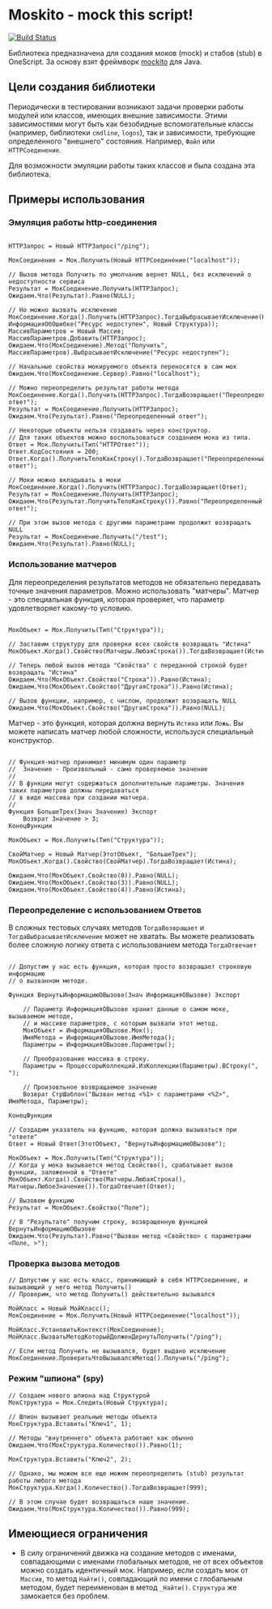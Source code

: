# Moskito - mock this script!

[![Build Status](https://travis-ci.org/nixel2007/moskito.svg?branch=develop)](https://travis-ci.org/nixel2007/moskito)

Библиотека предназначена для создания моков (mock) и стабов (stub) в OneScript. За основу взят фреймворк [mockito](http://site.mockito.org/) для Java.

## Цели создания библиотеки

Периодически в тестировании возникают задачи проверки работы модулей или классов, имеющих внешние зависимости. Этими зависимостями могут быть как безобидные вспомогательные классы (например, библиотеки `cmdline`, `logos`), так и зависимости, требующие определенного "внешнего" состояния. Например, `Файл` или `HTTPСоединение`.

Для возможности эмуляции работы таких классов и была создана эта библиотека.

## Примеры использования

### Эмуляция работы http-соединения

```bsl

HTTPЗапрос = Новый HTTPЗапрос("/ping");

МокСоединение = Мок.Получить(Новый HTTPСоединение("localhost"));

// Вызов метода Получить по умолчанию вернет NULL, без исключений о недоступности сервиса
Результат = МокСоединение.Получить(HTTPЗапрос);
Ожидаем.Что(Результат).Равно(NULL);

// Но можно вызвать исключение
МокСоединение.Когда().Получить(HTTPЗапрос).ТогдаВыбрасываетИсключение(Новый ИнформацияОбОшибке("Ресурс недоступен", Новый Структура));
МассивПараметров = Новый Массив;
МассивПараметров.Добавить(HTTPЗапрос);
Ожидаем.Что(МокСоединение).Метод("Получить", МассивПараметров).ВыбрасываетИсключение("Ресурс недоступен");

// Начальные свойства мокируемого объекта переносятся в сам мок
Ожидаем.Что(МокСоединение.Сервер).Равно("localhost");

// Можно переопределить результат работы метода
МокСоединение.Когда().Получить(HTTPЗапрос).ТогдаВозвращает("Переопределенный ответ");
Результат = МокСоединение.Получить(HTTPЗапрос);
Ожидаем.Что(Результат).Равно("Переопределенный ответ");

// Некоторые объекты нельзя создавать через конструктор.
// Для таких объектов можно воспользоваться созданием мока из типа.
Ответ = Мок.Получить(Тип("HTTPОтвет"));
Ответ.КодСостояния = 200;
Ответ.Когда().ПолучитьТелоКакСтроку().ТогдаВозвращает("Переопределенный ответ");

// Моки можно вкладывать в моки
МокСоединение.Когда().Получить(HTTPЗапрос).ТогдаВозвращает(Ответ);
Результат = МокСоединение.Получить(HTTPЗапрос);
Ожидаем.Что(Результат.ПолучитьТелоКакСтроку()).Равно("Переопределенный ответ");

// При этом вызов метода с другими параметрами продолжит возвращать NULL
Результат = МокСоединение.Получить("/test");
Ожидаем.Что(Результат).Равно(NULL);
```

### Использование матчеров

Для переопределения результатов методов не обязательно передавать точные значения параметров. Можно использовать "матчеры". Матчер - это специальная функция, которая проверяет, что параметр удовлетворяет какому-то условию.

```bsl

МокОбъект = Мок.Получить(Тип("Структура"));

// Заставим структуру для проверки всех свойств возвращать "Истина"
МокОбъект.Когда().Свойство(Матчеры.ЛюбаяСтрока()).ТогдаВозвращает(Истина);

// Теперь любой вызов метода "Свойства" с переданной строкой будет возвращать "Истина"
Ожидаем.Что(МокОбъект.Свойство("Строка")).Равно(Истина);
Ожидаем.Что(МокОбъект.Свойство("ДругаяСтрока")).Равно(Истина);

// Вызов функции, например, с числом, продолжит возвращать NULL
Ожидаем.Что(МокОбъект.Свойство("ДругаяСтрока")).Равно(NULL);

```

Матчер - это функция, которая должна вернуть `Истина` или `Ложь`. Вы можете написать матчер любой сложности, используся специальный конструктор.

```bsl

// Функция-матчер принимает минимум один параметр
//  Значение - Произвольный - само проверяемое значение
// 
// В функции могут содержаться дополнительные параметры. Значения таких параметров должны передаваться
// в виде массива при создании матчера.
//
Функция БольшеТрех(Знач Значение) Экспорт
    Возврат Значение > 3;
КонецФункции

МокОбъект = Мок.Получить(Тип("Структура"));

СвойМатчер = Новый Матчер(ЭтотОбъект, "БольшеТрех");
МокОбъект.Когда().Свойство(СвойМатчер).ТогдаВозвращает(Истина);

Ожидаем.Что(МокОбъект.Свойство(0)).Равно(NULL);
Ожидаем.Что(МокОбъект.Свойство(3)).Равно(NULL);
Ожидаем.Что(МокОбъект.Свойство(4)).Равно(Истина);

```

### Переопределение с использованием Ответов

В сложных тестовых случаях методов `ТогдаВозвращает` и `ТогдаВыбрасываетИсключение` может не хватать. Вы можете реализовать более сложную логику ответа с использованием метода `ТогдаОтвечает`

```

// Допустим у нас есть функция, которая просто возвращает строковую информацию
// о вызванном методе.
 
Функция ВернутьИнформациюОВызове(Знач ИнформацияОВызове) Экспорт

    // Параметр ИнформацияОВызове хранит данные о самом моке, вызываемом методе,
    // и массиве параметров, с которым вызвали этот метод.
	МокОбъект = ИнформацияОВызове.Мок();
	ИмяМетода = ИнформацияОВызове.ИмяМетода();
	Параметры = ИнформацияОВызове.Параметры();

    // Преобразование массива в строку.
	Параметры = ПроцессорыКоллекций.ИзКоллекции(Параметры).ВСтроку(", ");

    // Произовльное возвращаемое значение
	Возврат СтрШаблон("Вызван метод <%1> с параметрами <%2>", ИмяМетода, Параметры);
 
КонецФункции

// Создадим указатель на функцию, которая должна вызываться при "ответе"
Ответ = Новый Ответ(ЭтотОбъект, "ВернутьИнформациюОВызове");

МокОбъект = Мок.Получить(Тип("Структура"));
// Когда у мока вызывается метод Свойство(), срабатывает вызов функции, заложенной в "Ответе" 
МокОбъект.Когда().Свойство(Матчеры.ЛюбаяСтрока(), Матчеры.ЛюбоеЗначение()).ТогдаОтвечает(Ответ);

// Вызовем функцию
Результат = МокОбъект.Свойство("Поле");

// В "Результате" получим строку, возвращенную функцией ВернутьИнформациюОВызове
Ожидаем.Что(Результат).Равно("Вызван метод <Свойство> с параметрами <Поле, >");

```

### Проверка вызова методов

```bsl
// Допустим у нас есть класс, принимающий в себя HTTPСоединение, и вызывающий у него метод Получить()
// Проверим, что метод Получить() действительно вызывался

МойКласс = Новый МойКласс();
МокСоединение = Мок.Получить(Новый HTTPСоединение("localhost"));

МойКласс.УстановитьКонтекст(МокСоединение);
МойКласс.ВызватьМетодКоторыйДолженДернутьПолучить("/ping");

// Если метод Получить не вызывался, будет выдано исключение
МокСоединение.ПроверитьЧтоВызывалсяМетод().Получить("/ping");

```

### Режим "шпиона" (spy)

```bsl
// Создаем нового шпиона над Структурой
МокСтруктура = Мок.Следить(Новый Структура);

// Шпион вызывает реальные методы объекта
МокСтруктура.Вставить("Ключ1", 1);

// Методы "внутреннего" объекта работают как обычно
Ожидаем.Что(МокСтруктура.Количество()).Равно(1);

МокСтруктура.Вставить("Ключ2", 2);

// Однако, мы можем все еще можем переопределить (stub) результат работы любого метода
МокСтруктура.Когда().Количество().ТогдаВозвращает(999);

// В этом случае будет возвращаться наше значение.
Ожидаем.Что(МокСтруктура.Количество()).Равно(999);

```

## Имеющиеся ограничения

* В силу ограничений движка на создание методов с именами, совпадающими с именами глобальных методов, не от всех объектов можно создать идентичный мок. Например, если создать мок от `Массив`, то метод `Найти()`, совпадающий по имени с глобальным методом, будет переименован в метод `_Найти()`. `Структура` же замокается без проблем.
